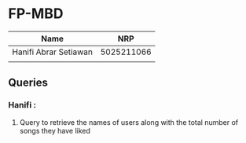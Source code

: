 # FP-MBD

| Name | NRP |
| --------------- | --------------- |
| Hanifi Abrar Setiawan | 5025211066 |
| | |

## Queries
### Hanifi :
1. Query to retrieve the names of users along with the total number of songs they have liked
